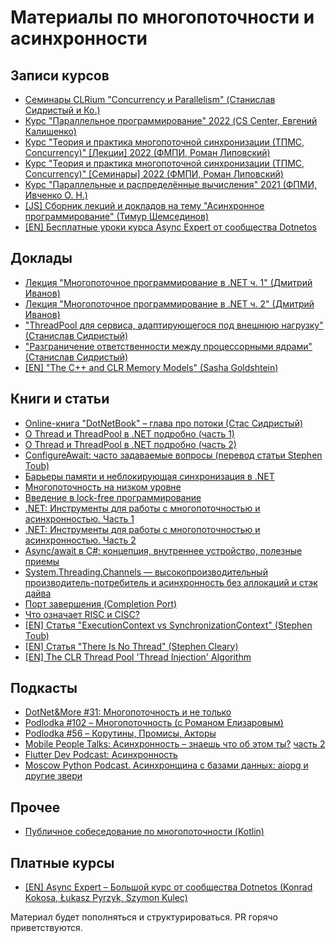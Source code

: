 # Материалы по многопоточности и асинхронности
## Записи курсов
* [Семинары CLRium "Concurrency и Parallelism" (Станислав Сидристый и Ко.)](https://www.youtube.com/playlist?list=PLBwwJL9lzKMY9Fpk1DAscywid1Xshp9NL)
* [Курс "Параллельное программирование" 2022 (CS Center, Евгений Калишенко)](https://www.youtube.com/playlist?list=PLlb7e2G7aSpTBs1GPt-4UygYxK3bVSyZe)
* [Курс "Теория и практика многопоточной синхронизации (ТПМС, Concurrency)" [Лекции] 2022 (ФМПИ, Роман Липовский)](https://www.youtube.com/playlist?list=PL4_hYwCyhAva37lNnoMuBcKRELso5nvBm)
* [Курс "Теория и практика многопоточной синхронизации (ТПМС, Concurrency)" [Семинары] 2022 (ФМПИ, Роман Липовский)](https://www.youtube.com/playlist?list=PL4_hYwCyhAvYTxm55RBm_HA5Bq5W1Nv-R)
* [Курс "Параллельные и распределённые вычисления" 2021 (ФПМИ, Ивченко О. Н.)](https://www.youtube.com/playlist?list=PL4_hYwCyhAvbof7wirWXeCH9wAfgDH0RI)
* [[JS] Сборник лекций и докладов на тему "Асинхронное программирование" (Тимур Шемсединов)](https://www.youtube.com/playlist?list=PLHhi8ymDMrQZ0MpTsmi54OkjTbo0cjU1T)
* [[EN] Бесплатные уроки курса Async Expert от сообщества Dotnetos](https://www.youtube.com/playlist?list=PLpUkQYy-K8Y_Xx_bFQSXwCmvL-Uin88zN)

## Доклады
* [Лекция "Многопоточное программирование в .NET ч. 1"  (Дмитрий Иванов)](https://youtu.be/GBCGL4GDgN4)
* [Лекция "Многопоточное программирование в .NET ч. 2" (Дмитрий Иванов)](https://www.youtube.com/watch?v=dH6ZW8KOGFY)
* ["ThreadPool для сервиса, адаптирующегося под внешнюю нагрузку" (Станислав Сидристый)](https://www.youtube.com/watch?v=LbiuLwNJd1I)
* ["Разграничение ответственности между процессорными ядрами" (Станислав Сидристый)](https://www.youtube.com/watch?v=bHX7lwttrCA)
* [[EN] "The C++ and CLR Memory Models" (Sasha Goldshtein)](https://www.youtube.com/watch?v=6wZVpg2SyJQ)

## Книги и статьи
* [Online-книга "DotNetBook" – глава про потоки (Стас Сидристый)](https://github.com/sidristij/dotnetbook/tree/master/book/ru/Execution/01-Threads)
* [О Thread и ThreadPool в .NET подробно (часть 1)](https://habr.com/ru/post/654101/)
* [О Thread и ThreadPool в .NET подробно (часть 2)](https://habr.com/ru/post/654111/)
* [ConfigureAwait: часто задаваемые вопросы (перевод статьи Stephen Toub)](https://habr.com/ru/post/482354/)
* [Барьеры памяти и неблокирующая синхронизация в .NET](https://habr.com/ru/post/130318/)
* [Многопоточность на низком уровне](https://habr.com/ru/company/jugru/blog/543380/)
* [Введение в lock-free программирование](https://habr.com/ru/company/wunderfund/blog/322094/)
* [.NET: Инструменты для работы с многопоточностью и асинхронностью. Часть 1](https://habr.com/ru/post/452094/)
* [.NET: Инструменты для работы с многопоточностью и асинхронностью. Часть 2](https://habr.com/ru/post/459514/)
* [Async/await в C#: концепция, внутреннее устройство, полезные приемы](https://habr.com/ru/post/470830/)
* [System.Threading.Channels — высокопроизводительный производитель-потребитель и асинхронность без аллокаций и стэк дайва](https://habr.com/ru/post/508726/)
* [Порт завершения (Completion Port)](https://habr.com/ru/post/59282/)
* [Что означает RISC и CISC?](https://habr.com/ru/company/selectel/blog/542074/)
* [[EN] Статья "ExecutionContext vs SynchronizationContext" (Stephen Toub)](https://devblogs.microsoft.com/pfxteam/executioncontext-vs-synchronizationcontext/)
* [[EN] Статья "There Is No Thread" (Stephen Cleary)](https://blog.stephencleary.com/2013/11/there-is-no-thread.html)
* [[EN] The CLR Thread Pool 'Thread Injection' Algorithm](https://mattwarren.org/2017/04/13/The-CLR-Thread-Pool-Thread-Injection-Algorithm/)

## Подкасты
* [DotNet&More #31: Многопоточность и не только](https://music.yandex.ru/album/18268100/track/91640946)
* [Podlodka #102 – Многопоточность (с Романом Елизаровым)](https://podlodka.io/102)
* [Podlodka #56 – Корутины, Промисы, Акторы](https://podlodka.io/56)
* [Mobile People Talks: Асинхронность – знаешь что об этом ты?](https://music.yandex.ru/album/9647763/track/61693076) [часть 2](https://music.yandex.ru/album/9647763/track/61693077)
* [Flutter Dev Podcast: Асинхронность](https://music.yandex.ru/album/11609672/track/69414771)
* [Moscow Python Podcast. Асинхронщина с базами данных: aiopg и другие звери](https://music.yandex.ru/album/6892837/track/53235626)

## Прочее
* [Публичное собеседование по многопоточности (Kotlin)](https://www.youtube.com/watch?v=2hLHgcsOV3)

## Платные курсы
* [[EN] Async Expert – Большой курс от сообщества Dotnetos (Konrad Kokosa, Łukasz Pyrzyk, Szymon Kulec)](https://asyncexpert.com/)

Материал будет пополняться и структурироваться. PR горячо приветствуются.
